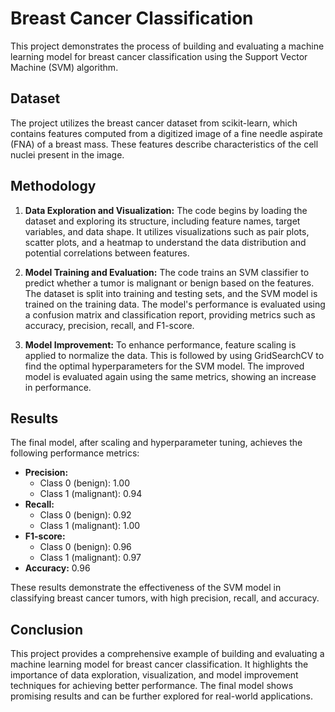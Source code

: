 # Breast Cancer Classification

This project demonstrates the process of building and evaluating a machine learning model for breast cancer classification using the Support Vector Machine (SVM) algorithm.

## Dataset

The project utilizes the breast cancer dataset from scikit-learn, which contains features computed from a digitized image of a fine needle aspirate (FNA) of a breast mass. These features describe characteristics of the cell nuclei present in the image.

## Methodology

1. **Data Exploration and Visualization:** The code begins by loading the dataset and exploring its structure, including feature names, target variables, and data shape. It utilizes visualizations such as pair plots, scatter plots, and a heatmap to understand the data distribution and potential correlations between features.

2. **Model Training and Evaluation:** The code trains an SVM classifier to predict whether a tumor is malignant or benign based on the features. The dataset is split into training and testing sets, and the SVM model is trained on the training data. The model's performance is evaluated using a confusion matrix and classification report, providing metrics such as accuracy, precision, recall, and F1-score.

3. **Model Improvement:** To enhance performance, feature scaling is applied to normalize the data. This is followed by using GridSearchCV to find the optimal hyperparameters for the SVM model. The improved model is evaluated again using the same metrics, showing an increase in performance.

## Results

The final model, after scaling and hyperparameter tuning, achieves the following performance metrics:

- **Precision:**
    - Class 0 (benign): 1.00
    - Class 1 (malignant): 0.94
- **Recall:**
    - Class 0 (benign): 0.92
    - Class 1 (malignant): 1.00
- **F1-score:**
    - Class 0 (benign): 0.96
    - Class 1 (malignant): 0.97
- **Accuracy:** 0.96

These results demonstrate the effectiveness of the SVM model in classifying breast cancer tumors, with high precision, recall, and accuracy.

## Conclusion

This project provides a comprehensive example of building and evaluating a machine learning model for breast cancer classification. It highlights the importance of data exploration, visualization, and model improvement techniques for achieving better performance. The final model shows promising results and can be further explored for real-world applications.

